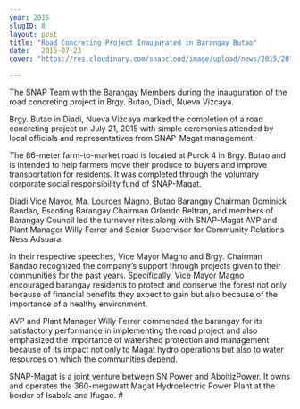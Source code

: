```yaml
---
year: 2015
slugID: 8
layout: post
title: "Road Concreting Project Inaugurated in Barangay Butao"
date:   2015-07-23 
cover: "https://res.cloudinary.com/snapcloud/image/upload/news/2015/2015-8-snap.jpg"

---
```

The SNAP Team with the Barangay Members during the inauguration of the road concreting project in Brgy. Butao, Diadi, Nueva Vizcaya.


Brgy. Butao in Diadi, Nueva Vizcaya marked the completion of a road concreting project on July 21, 2015 with simple ceremonies attended by local officials and representatives from SNAP-Magat management. 


The 86-meter farm-to-market road is located at Purok 4 in Brgy. Butao and is intended to help farmers move their produce to buyers and improve transportation for residents. It was completed through the voluntary corporate social responsibility fund of SNAP-Magat.


Diadi Vice Mayor, Ma. Lourdes Magno, Butao Barangay Chairman Dominick Bandao, Escoting Barangay Chairman Orlando Beltran, and members of Barangay Council led the turnover rites along with SNAP-Magat AVP and Plant Manager Willy Ferrer and Senior Supervisor for Community Relations Ness Adsuara. 


In their respective speeches, Vice Mayor Magno and Brgy. Chairman Bandao recognized the company’s support through projects given to their communities for the past years. Specifically, Vice Mayor Magno encouraged barangay residents to protect and conserve the forest not only because of financial benefits they expect to gain but also because of the importance of a healthy environment.


AVP and Plant Manager Willy Ferrer commended the barangay for its satisfactory performance in implementing the road project and also emphasized the importance of watershed protection and management because of its impact not only to Magat hydro operations but also to water resources on which the communities depend. 


SNAP-Magat is a joint venture between SN Power and AboitizPower. It owns and operates the 360-megawatt Magat Hydroelectric Power Plant at the border of Isabela and Ifugao. #